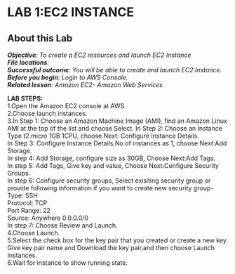 # LAB 1:EC2 INSTANCE
## About this Lab   
***Objective**: To create a EC2 resources and launch EC2 Instance*  
***File locations**:*  
***Successful outcome**: You will be able to create and launch EC2 Instance.*  
***Before you begin**:  Login to AWS Console.*  
***Related lesson**: Amazon EC2- Amazon Web Services*    

**LAB STEPS:**  
1.Open the Amazon EC2 console at AWS.    
2.Choose launch instances.    
3.In Step 1: Choose an Amazon Machine Image (AMI), find an Amazon Linux AMI at the top of the list and choose Select.
In Step 2: Choose an Instance Type t2.micro 1GB 1CPU, choose Next: Configure Instance Details.  
In Step 3: Configure Instance Details,No of instances as 1, choose Next:Add Storage.  
In step 4: Add Storage, configure size as 30GB, Choose Next:Add Tags.  
In step 5: Add Tags, Give key and value, Choose Next:Configure Security Groups.  
In step 6: Configure security groups, Select exisiting security group or provide following information if you want to create new security group-  
Type: SSH   
Protocol: TCP  
Port Range: 22  
Source: Anywhere 0.0.0.0/0  
In step 7: Choose Review and Launch.  
4.Choose Launch.  
5.Select the check box for the key pair that you created or create a new key. Give key pair name and Download the key pair,and then choose Launch Instances.  
6.Wait for instance to show running state.   
